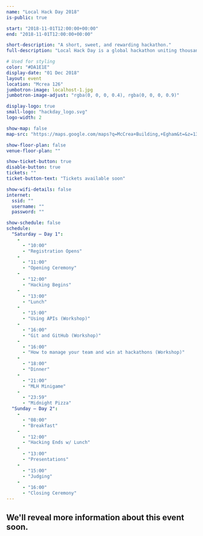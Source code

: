 ```yaml
---
name: "Local Hack Day 2018"
is-public: true

start: "2018-11-01T12:00:00+00:00"
end: "2018-11-01T12:00:00+00:00"

short-description: "A short, sweet, and rewarding hackathon."
full-description: "Local Hack Day is a global hackathon uniting thousands of students. Participants across 100+ distributed campuses are able to connect with their local communities and other hackers around the world through digital workshops & mini-events, social media, and a global livestream."

# Used for styling
color: "#DA1E1E"
display-date: "01 Dec 2018"
layout: event
location: "Mcrea 126"
jumbotron-image: localhost-1.jpg
jumbotron-image-adjust: "rgba(0, 0, 0, 0.4), rgba(0, 0, 0, 0.9)"

display-logo: true
small-logo: "hackday_logo.svg"
logo-width: 2

show-map: false
map-src: "https://maps.google.com/maps?q=McCrea+Building,+Egham&t=&z=13&ie=UTF8&iwloc=&output=embed"

show-floor-plan: false
venue-floor-plan: ""

show-ticket-button: true
disable-button: true
tickets: ""
ticket-button-text: "Tickets available soon"

show-wifi-details: false
internet:
  ssid: ""
  username: ""
  password: ""

show-schedule: false
schedule:
  "Saturday — Day 1":
    -
      - "10:00"
      - "Registration Opens"
    -
      - "11:00"
      - "Opening Ceremony"
    -
      - "12:00"
      - "Hacking Begins"
    -
      - "13:00"
      - "Lunch"
    -
      - "15:00"
      - "Using APIs (Workshop)"
    -
      - "16:00"
      - "Git and GitHub (Workshop)"
    -
      - "16:00"
      - "How to manage your team and win at hackathons (Workshop)"
    -
      - "18:00"
      - "Dinner"
    -
      - "21:00"
      - "MLH Minigame"
    -
      - "23:59"
      - "Midnight Pizza"
  "Sunday — Day 2":
    -
      - "08:00"
      - "Breakfast"
    -
      - "12:00"
      - "Hacking Ends w/ Lunch"
    -
      - "13:00"
      - "Presentations"
    -
      - "15:00"
      - "Judging"
    -
      - "16:00"
      - "Closing Ceremony"
---
```


<div class="container half-height">
  <h2>We'll reveal more information about this event soon.</h2>
</div>
